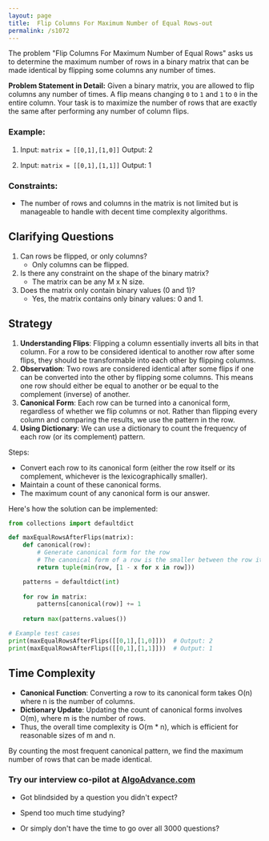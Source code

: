 ```yaml
---
layout: page
title:  Flip Columns For Maximum Number of Equal Rows-out
permalink: /s1072
---
```


The problem "Flip Columns For Maximum Number of Equal Rows" asks us to determine the maximum number of rows in a binary matrix that can be made identical by flipping some columns any number of times. 

**Problem Statement in Detail:**
Given a binary matrix, you are allowed to flip columns any number of times. A flip means changing `0` to `1` and `1` to `0` in the entire column. Your task is to maximize the number of rows that are exactly the same after performing any number of column flips.

### Example:
1. Input: `matrix = [[0,1],[1,0]]`
   Output: 2

2. Input: `matrix = [[0,1],[1,1]]`
   Output: 1

### Constraints:
- The number of rows and columns in the matrix is not limited but is manageable to handle with decent time complexity algorithms.

## Clarifying Questions
1. Can rows be flipped, or only columns?
   - Only columns can be flipped.
2. Is there any constraint on the shape of the binary matrix?
   - The matrix can be any M x N size.
3. Does the matrix only contain binary values (0 and 1)?
   - Yes, the matrix contains only binary values: 0 and 1.

## Strategy
1. **Understanding Flips**: Flipping a column essentially inverts all bits in that column. For a row to be considered identical to another row after some flips, they should be transformable into each other by flipping columns.
2. **Observation**: Two rows are considered identical after some flips if one can be converted into the other by flipping some columns. This means one row should either be equal to another or be equal to the complement (inverse) of another.
3. **Canonical Form**: Each row can be turned into a canonical form, regardless of whether we flip columns or not. Rather than flipping every column and comparing the results, we use the pattern in the row.
4. **Using Dictionary**: We can use a dictionary to count the frequency of each row (or its complement) pattern.

Steps:
- Convert each row to its canonical form (either the row itself or its complement, whichever is the lexicographically smaller).
- Maintain a count of these canonical forms.
- The maximum count of any canonical form is our answer.

Here's how the solution can be implemented:

```python
from collections import defaultdict

def maxEqualRowsAfterFlips(matrix):
    def canonical(row):
        # Generate canonical form for the row
        # The canonical form of a row is the smaller between the row itself and its complement.
        return tuple(min(row, [1 - x for x in row]))

    patterns = defaultdict(int)
    
    for row in matrix:
        patterns[canonical(row)] += 1
    
    return max(patterns.values())

# Example test cases
print(maxEqualRowsAfterFlips([[0,1],[1,0]]))  # Output: 2
print(maxEqualRowsAfterFlips([[0,1],[1,1]]))  # Output: 1
```

## Time Complexity
- **Canonical Function**: Converting a row to its canonical form takes O(n) where n is the number of columns.
- **Dictionary Update**: Updating the count of canonical forms involves O(m), where m is the number of rows.
- Thus, the overall time complexity is O(m * n), which is efficient for reasonable sizes of m and n.

By counting the most frequent canonical pattern, we find the maximum number of rows that can be made identical.


### Try our interview co-pilot at [AlgoAdvance.com](https://algoAdvance.com)

- Got blindsided by a question you didn't expect?

- Spend too much time studying?

- Or simply don't have the time to go over all 3000 questions?

